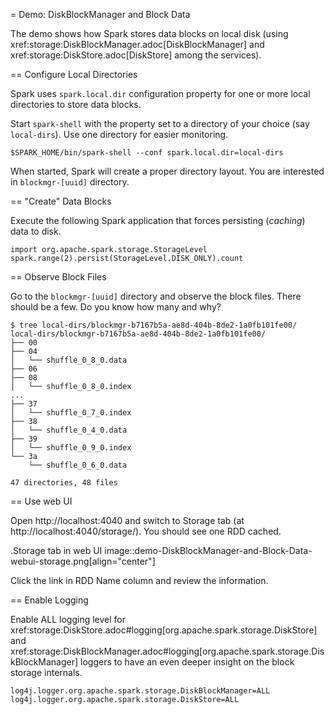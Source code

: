= Demo: DiskBlockManager and Block Data

The demo shows how Spark stores data blocks on local disk (using xref:storage:DiskBlockManager.adoc[DiskBlockManager] and xref:storage:DiskStore.adoc[DiskStore] among the services).

== Configure Local Directories

Spark uses `spark.local.dir` configuration property for one or more local directories to store data blocks.

Start `spark-shell` with the property set to a directory of your choice (say `local-dirs`). Use one directory for easier monitoring.

```
$SPARK_HOME/bin/spark-shell --conf spark.local.dir=local-dirs
```

When started, Spark will create a proper directory layout. You are interested in `blockmgr-[uuid]` directory.

== "Create" Data Blocks

Execute the following Spark application that forces persisting (_caching_) data to disk.

```
import org.apache.spark.storage.StorageLevel
spark.range(2).persist(StorageLevel.DISK_ONLY).count
```

== Observe Block Files

Go to the `blockmgr-[uuid]` directory and observe the block files. There should be a few. Do you know how many and why?

```
$ tree local-dirs/blockmgr-b7167b5a-ae8d-404b-8de2-1a0fb101fe00/
local-dirs/blockmgr-b7167b5a-ae8d-404b-8de2-1a0fb101fe00/
├── 00
├── 04
│   └── shuffle_0_8_0.data
├── 06
├── 08
│   └── shuffle_0_8_0.index
...
├── 37
│   └── shuffle_0_7_0.index
├── 38
│   └── shuffle_0_4_0.data
├── 39
│   └── shuffle_0_9_0.index
└── 3a
    └── shuffle_0_6_0.data

47 directories, 48 files
```

== Use web UI

Open http://localhost:4040 and switch to Storage tab (at http://localhost:4040/storage/). You should see one RDD cached.

.Storage tab in web UI
image::demo-DiskBlockManager-and-Block-Data-webui-storage.png[align="center"]

Click the link in RDD Name column and review the information.

== Enable Logging

Enable ALL logging level for xref:storage:DiskStore.adoc#logging[org.apache.spark.storage.DiskStore] and xref:storage:DiskBlockManager.adoc#logging[org.apache.spark.storage.DiskBlockManager] loggers to have an even deeper insight on the block storage internals.

```
log4j.logger.org.apache.spark.storage.DiskBlockManager=ALL
log4j.logger.org.apache.spark.storage.DiskStore=ALL
```
